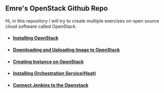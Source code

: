 ## Emre's OpenStack Github Repo

Hi, in this repository I will try to create multiple exercises on open source cloud software called OpenStack.

- #### [Installing OpenStack](install_openstack/install_openstack.md) 

- #### [Downloading and Uploading Image to OpenStack](install_image_and_upload/install_image_and_upload.md) 

- #### [Creating Instance on OpenStack](create_instance/create_instance.md) 

- #### [Installing Orchestration Service(Heat)](install_heat/install_heat.md)

- #### [Connect Jenkins to the Openstack](connect_jenkins/connect_jenkins.md)

